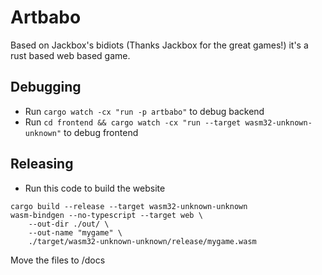 # Artbabo

Based on Jackbox's bidiots (Thanks Jackbox for the great games!) it's a rust based web based game.

## Debugging

- Run `cargo watch -cx "run -p artbabo"` to debug backend
- Run `cd frontend && cargo watch -cx "run --target wasm32-unknown-unknown"` to debug frontend

## Releasing

- Run this code to build the website

```
cargo build --release --target wasm32-unknown-unknown
wasm-bindgen --no-typescript --target web \
    --out-dir ./out/ \
    --out-name "mygame" \
    ./target/wasm32-unknown-unknown/release/mygame.wasm
```

Move the files to /docs
